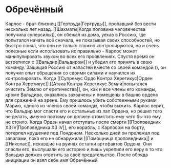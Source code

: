 # Обречённый
Карлос - брат-близнец [[Гертруда|Гертруды]], пропавший без вести несколько лет назад. [[Шахматы|Когда половина человечества получила суперсилы]], он сбежал из дома, уехав в Россию, где попытался начать всё сначала, не показывая своих способностей, но быстро понял, что они не только сложно контролируются, но и очень полезные если использовать их правильно - Карлос может манипулировать звуком во всех его проявлениях.
Спустя время он встретился с [[Вальдир|Вальдиром]] и убедил его принять в свою команду. Защищая Россию от напастей вместе со своей командой (), он получил опыт обращения со своими силами и научился их контролировать. Когда [[Супремус Ордо Контра Херетикус|Орден Контра Херетикус]] [[Атака Контра Херетикус Земли|попытался очистить Землю от еретичества]], он, как и все члены его команды, кроме Вальдира, оказались захвачены и помещены в башню ордена для сражений на арене. Ему пришлось убить собственными руками Марию, одного из членов своей команды, чтобы выжить.
Карлос верит, что Вальдир мог спасти его и остальных из лап Ордена, но решил того не делать, именно поэтому он должен отомстить ему чего бы это ему не стоило.
Когда Орден начал отступать после смерти [[Проповедник ХЗ lV|Проповедника ХЗ IV]], его корабль, с Карлосом на борту, потерпел крушение под Лондоном. Несколько дней он пролежал под завалами, пока его не обнаружили [[Помощница проповедника]] и [[Николас]], искавшие на руинах остатки артефактов Ордена. Они спасли его, выслушали его историю и лишь укрепили его веру в то что Вальдир должен ответить за своё предательство.
После обряда инициации он взял себе имя Обречённый.